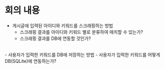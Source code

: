 # 회의 내용
- 게시글에 입력된 아이디와 키워드를 스크래핑하는 방법
  - 스크래핑 결과를 아이디와 키워드 별로 분류하여 매치할 수 있는가?
  - 스크래핑 결과를 DB에 연동할 것인가?
 <br> 
- 사용자가 입력한 키워드를 DB에 저장하는 방법
  - 사용자가 입력한 키워드를 어떻게 DB(SQLite)에 연동하는가?
